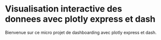 # Visualisation interactive des donnees avec plotly express et dash

Bienvenue sur ce micro projet de dashboarding avec plotly express et dash. 